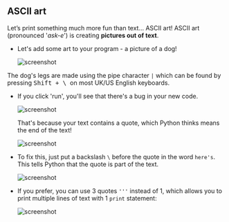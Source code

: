## ASCII art

Let’s print something much more fun than text… ASCII art! ASCII art (pronounced '_ask-e_') is creating __pictures out of text__.

+ Let's add some art to your program - a picture of a dog!

    ![screenshot](images/me-dog.png)

The dog's legs are made using the pipe character `|` which can be found by pressing <kbd>Shift + \ </kbd> on most UK/US English keyboards. 

+ If you click 'run', you'll see that there's a bug in your new code.

    ![screenshot](images/me-dog-bug.png)

    That's because your text contains a quote, which Python thinks means the end of the text!

    ![screenshot](images/me-dog-quote.png)

+ To fix this, just put a backslash `\` before the quote in the word `here's`. This tells Python that the quote is part of the text.

    ![screenshot](images/me-dog-bug-fix.png)

+ If you prefer, you can use 3 quotes `'''` instead of 1, which allows you to print multiple lines of text with 1 `print` statement:

    ![screenshot](images/me-dog-triple-quote.png)
